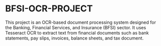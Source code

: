 # BFSI-OCR-PROJECT
This project is an OCR-based document processing system designed for the Banking, Financial Services, and Insurance (BFSI) sector. It uses Tesseract OCR to extract text from financial documents such as bank statements, pay slips, invoices, balance sheets, and tax document.
